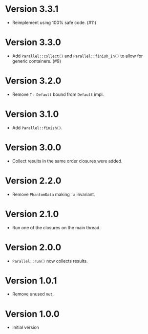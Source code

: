 # Version 3.3.1

- Reimplement using 100% safe code. (#11)

# Version 3.3.0

- Add `Parallel::collect()` and `Parallel::finish_in()` to allow for generic containers. (#9)

# Version 3.2.0

- Remove `T: Default` bound from `Default` impl.

# Version 3.1.0

- Add `Parallel::finish()`.

# Version 3.0.0

- Collect results in the same order closures were added.

# Version 2.2.0

- Remove `PhantomData` making `'a` invariant.

# Version 2.1.0

- Run one of the closures on the main thread.

# Version 2.0.0

- `Parallel::run()` now collects results.

# Version 1.0.1

- Remove unused `mut`.

# Version 1.0.0

- Initial version
